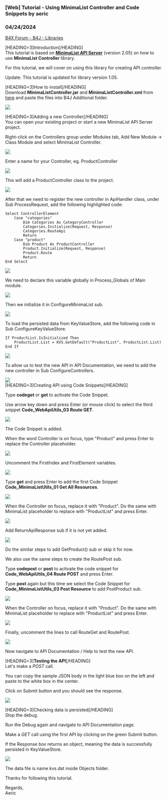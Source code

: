 ### [Web] Tutorial - Using MinimaList Controller and Code Snippets by aeric
### 04/24/2024
[B4X Forum - B4J - Libraries](https://www.b4x.com/android/forum/threads/148427/)

[HEADING=3]Introduction[/HEADING]  
This tutorial is based on [**MinimaList API Server**](https://www.b4x.com/android/forum/threads/project-template-web-minimalist-api-server.160679/) (version 2.05) on how to use **MinimaList Controller** library.  
  
For this tutorial, we will cover on using this library for creating API controller.  
  
Update: This tutorial is updated for library version 1.05.  
  
[HEADING=3]How to install[/HEADING]  
Download **MinimaListController.jar** and **MinimaListController.xml** from [here](https://www.b4x.com/android/forum/threads/web-minimalist-controller.152966/) and paste the files into B4J Additional folder.  
  
![](https://www.b4x.com/android/forum/attachments/152967)  
  
[HEADING=3]Adding a new Controller[/HEADING]  
You can open your existing project or start a new MinimaList API Server project.  
  
Right-click on the Controllers group under Modules tab, Add New Module -> Class Module and select MinimaList Controller.  
  
![](https://www.b4x.com/android/forum/attachments/152968)  
  
Enter a name for your Controller, eg. ProductController  
  
![](https://www.b4x.com/android/forum/attachments/142799)  
  
This will add a ProductController class to the project.  
  
![](https://www.b4x.com/android/forum/attachments/152970)  
  
After that we need to register the new controller in ApiHandler class, under Sub ProcessRequest, add the following highlighted code:  

```B4X
Select ControllerElement  
    Case "categories"  
        Dim Categories As CategoryController  
        Categories.Initialize(Request, Response)  
        Categories.RouteApi  
        Return  
    Case "product"  
        Dim Product As ProductController  
        Product.Initialize(Request, Response)  
        Product.Route  
        Return  
End Select
```

  
  
![](https://www.b4x.com/android/forum/attachments/152975)  
  
We need to declare this variable globally in Process\_Globals of Main module.  
  
![](https://www.b4x.com/android/forum/attachments/152971)  
  
Then we initialize it in ConfigureMinimaList sub.  
  
![](https://www.b4x.com/android/forum/attachments/152972)  
  
To load the persisted data from KeyValueStore, add the following code in Sub ConfigureKeyValueStore.  
  

```B4X
If ProductList.IsInitialized Then  
    ProductList.List = KVS.GetDefault("ProductList", ProductList.List)  
End If
```

  
  
![](https://www.b4x.com/android/forum/attachments/152973)  
  
To allow us to test the new API in API Documentation, we need to add the new controller in Sub ConfigureControllers.  
  
![](https://www.b4x.com/android/forum/attachments/152974)  
[HEADING=3]Creating API using Code Snippets[/HEADING]  
  
Type **codeget** or **get** to activate the Code Snippet.  
  
Use arrow key down and press Enter (or mouse click) to select the third snippet **Code\_WebApiUtils\_03 Route GET**.  
  
![](https://www.b4x.com/android/forum/attachments/152976)  
  
The Code Snippet is added.  
  
When the word Controller is on focus, type "Product" and press Enter to replace the Controller placeholder.  
  
![](https://www.b4x.com/android/forum/attachments/152978)  
  
Uncomment the FirstIndex and FirstElement variables.  
  
![](https://www.b4x.com/android/forum/attachments/152979)  
  
Type **get** and press Enter to add the first Code Snippet **Code\_MinimaListUtils\_01 Get All Resources**.  
  
![](https://www.b4x.com/android/forum/attachments/152980)  
  
When the Controller on focus, replace it with "Product". Do the same with MinimaList placeholder to replace with "ProductList" and press Enter.  
  
![](https://www.b4x.com/android/forum/attachments/152981)  
  
Add ReturnApiResponse sub if it is not yet added.  
  
![](https://www.b4x.com/android/forum/attachments/152982)  
  
Do the similar steps to add GetProduct() sub or skip it for now.  
  
We also use the same steps to create the RoutePost sub.  
  
Type **codepost** or **post** to activate the code snippet for **Code\_WebApiUtils\_04 Route POST** and press Enter.  
  
Type **post** again but this time we select the Code Snippet for **Code\_MinimaListUtils\_03 Post Resource** to add PostProduct sub.  
  
![](https://www.b4x.com/android/forum/attachments/152983)  
  
When the Controller on focus, replace it with "Product". Do the same with MinimaList placeholder to replace with "ProductList" and press Enter.  
  
![](https://www.b4x.com/android/forum/attachments/152984)  
  
Finally, uncomment the lines to call RouteGet and RoutePost.  
  
![](https://www.b4x.com/android/forum/attachments/152985)  
  
Now navigate to API Documentation / Help to test the new API.  
  
[HEADING=3]**Testing the API**[/HEADING]  
Let's make a *POST* call.  
  
You can copy the sample JSON body in the light blue box on the left and paste to the white box in the center.  
  
Click on Submit button and you should see the response.  
  
![](https://www.b4x.com/android/forum/attachments/142812)  
  
[HEADING=3]Checking data is persisted[/HEADING]  
Stop the debug.  
  
Run the Debug again and navigate to API Documentation page.  
  
Make a *GET* call using the first API by clicking on the green Submit button.  
  
If the Response box returns an object, meaning the data is successfully persisted in KeyValueStore.  
  
![](https://www.b4x.com/android/forum/attachments/142813)  
  
The data file is name kvs.dat inside Objects folder.  
  
Thanks for following this tutorial.  
  
Regards,  
Aeric